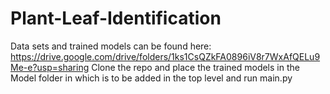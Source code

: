 # Plant-Leaf-Identification
Data sets and trained models can be found here: https://drive.google.com/drive/folders/1ks1CsQZkFA0896iV8r7WxAfQELu9Me-e?usp=sharing
Clone the repo and place the trained models in the Model folder in which is to be added in the top level and run main.py
